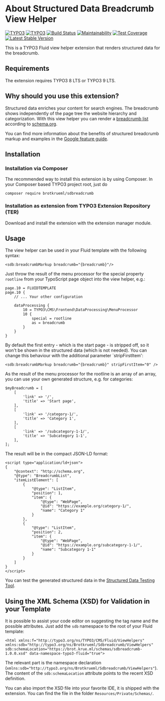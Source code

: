 # About Structured Data Breadcrumb View Helper

[![TYPO3](https://img.shields.io/badge/TYPO3-8%20LTS-orange.svg)](https://typo3.org/)
[![TYPO3](https://img.shields.io/badge/TYPO3-9%20LTS-orange.svg)](https://typo3.org/)
[![Build Status](https://travis-ci.org/brotkrueml/sdbreadcrumb.svg?branch=master)](https://travis-ci.org/brotkrueml/sdbreadcrumb)
[![Maintainability](https://api.codeclimate.com/v1/badges/cc4bebf34f92b95dbeb9/maintainability)](https://codeclimate.com/github/brotkrueml/sdbreadcrumb/maintainability)
[![Test Coverage](https://api.codeclimate.com/v1/badges/cc4bebf34f92b95dbeb9/test_coverage)](https://codeclimate.com/github/brotkrueml/sdbreadcrumb/test_coverage)
[![Latest Stable Version](https://img.shields.io/packagist/v/brotkrueml/sdbreadcrumb.svg)](https://packagist.org/packages/brotkrueml/sdbreadcrumb)

This is a TYPO3 Fluid view helper extension that renders structured data for the breadcrumb.

## Requirements

The extension requires TYPO3 8 LTS or TYPO3 9 LTS.

## Why should you use this extension?

Structured data enriches your content for search engines.
The breadcrumb shows independently of the page tree the website hierarchy and categorization.
With this view helper you can render a [breadcrumb list](https://schema.org/BreadcrumbList) according to [schema.org](https://schema.org/).

You can find more information about the benefits of structured breadcrumb markup and examples in the [Google feature guide](https://developers.google.com/search/docs/data-types/breadcrumb).

## Installation

### Installation via Composer

The recommended way to install this extension is by using Composer. In your Composer based TYPO3 project root, just do

    composer require brotkrueml/sdbreadcrumb

### Installation as extension from TYPO3 Extension Repository (TER)

Download and install the extension with the extension manager module.

## Usage

The view helper can be used in your Fluid template with the following syntax:

    <sdb:breadcrumbMarkup breadcrumb="{breadcrumb}"/>

Just throw the result of the menu processor for the special property `rootline` from your TypoScript page object into the view helper, e.g.:

    page.10 = FLUIDTEMPLATE
    page.10 {
        // ... Your other configuration

        dataProcessing {
            10 = TYPO3\CMS\Frontend\DataProcessing\MenuProcessor
            10 {
                special = rootline
                as = breadcrumb
            }
        }
    }

By default the first entry - which is the start page - is stripped off, so it won't be shown in the structured data (which is not needed).
You can change this behaviour with the additional parameter `stripFirstItem':

    <sdb:breadcrumbMarkup breadcrumb="{breadcrumb}" stripFirstItem="0" />

As the result of the menu processor for the rootline is an array of an array, you can use your own generated structure, e.g. for categories:

    $myBreadcrumb = [
        [
            'link' => '/',
            'title' => 'Start page',
        ],
        [
            'link' => '/category-1/',
            'title' => 'Category 1',
        ],
        [
            'link' => '/subcategory-1-1/',
            'title' => 'Subcategory 1-1',
        ],
    ];

The result will be in the compact JSON-LD format:

    <script type="application/ld+json">
    {
        "@context": "http://schema.org",
        "@type": "BreadcrumbList",
        "itemListElement": [
            {
                "@type": "ListItem",
                "position": 1,
                "item": {
                    "@type": "WebPage",
                    "@id": "https://example.org/category-1/",
                    "name": "Category 1"
                }
            },
            {
                "@type": "ListItem",
                "position": 2,
                "item": {
                    "@type": "WebPage",
                    "@id": "https://example.org/subcategory-1-1/",
                    "name": "Subcategory 1-1"
                }
            }
        ]
    }
    </script>

You can test the generated structured data in the [Structured Data Testing Tool](https://search.google.com/structured-data/testing-tool).

## Using the XML Schema (XSD) for Validation in your Template

It is possible to assist your code editor on suggesting the tag name and the possible attributes.
Just add the `sdb` namespace to the root of your Fluid template:

    <html xmlns:f="http://typo3.org/ns/TYPO3/CMS/Fluid/ViewHelpers" xmlns:sdb="http://typo3.org/ns/Brotkrueml/Sdbreadcrumb/ViewHelpers" sdb:schemaLocation="https://brot.krue.ml/schemas/sdbreadcrumb-1.0.0.xsd" data-namespace-typo3-fluid="true">

The relevant part is the namespace declaration (`xmlns:sdb="http://typo3.org/ns/Brotkrueml/Sdbreadcrumb/ViewHelpers"`). The content of the `sdb:schemaLocation` attribute points to the recent XSD definition.

You can also import the XSD file into your favorite IDE, it is shipped with the extension. You can find the file in the folder `Resources/Private/Schemas/`.